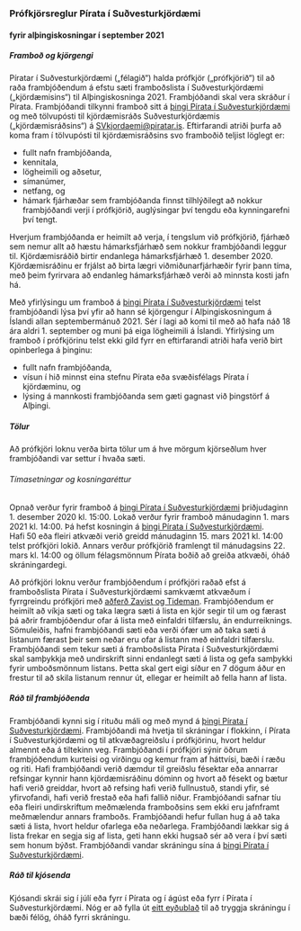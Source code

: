 ### Prófkjörsreglur Pírata í Suðvesturkjördæmi
#### fyrir alþingiskosningar í september 2021
##### Framboð og kjörgengi
Píratar í Suðvesturkjördæmi („félagið“) halda prófkjör („prófkjörið“) til að raða frambjóðendum á efstu sæti framboðslista í Suðvesturkjördæmi („kjördæmisins“) til Alþingiskosninga 2021.
Frambjóðandi skal vera skráður í Pírata.
Frambjóðandi tilkynni framboð sitt á [þingi Pírata í Suðvesturkjördæmi](https://x.piratar.is/polity/219/) og með tölvupósti til kjördæmisráðs Suðvesturkjördæmis („kjördæmisráðsins“) á SVkjordaemi@piratar.is. Eftirfarandi atriði þurfa að koma fram í tölvupósti til kjördæmisráðsins svo framboðið teljist löglegt er:
* fullt nafn frambjóðanda,
* kennitala,
* lögheimili og aðsetur,
* símanúmer,
* netfang, og
* hámark fjárhæðar sem frambjóðanda finnst tilhlýðilegt að nokkur frambjóðandi verji í prófkjörið, auglýsingar því tengdu eða kynningarefni því tengt.

Hverjum frambjóðanda er heimilt að verja, í tengslum við prófkjörið, fjárhæð sem nemur allt að hæstu hámarksfjárhæð sem nokkur frambjóðandi leggur til. Kjördæmisráðið birtir endanlega hámarksfjárhæð 1. desember 2020. Kjördæmisráðinu er frjálst að birta lægri viðmiðunarfjárhæðir fyrir þann tíma, með þeim fyrirvara að endanleg hámarksfjárhæð verði að minnsta kosti jafn há.

Með yfirlýsingu um framboð á [þingi Pírata í Suðvesturkjördæmi](https://x.piratar.is/polity/219/) telst frambjóðandi lýsa því yfir að hann sé kjörgengur í Alþingiskosningum á Íslandi allan septembermánuð 2021. Sér í lagi að komi til með að hafa náð 18 ára aldri 1. september og muni þá eiga lögheimili á Íslandi. Yfirlýsing um framboð í prófkjörinu telst ekki gild fyrr en eftirfarandi atriði hafa verið birt opinberlega á þinginu:
* fullt nafn frambjóðanda,
* vísun í hið minnst eina stefnu Pírata eða svæðisfélags Pírata í kjördæminu, og
* lýsing á mannkosti frambjóðanda sem gæti gagnast við þingstörf á Alþingi.

##### Tölur
Að prófkjöri loknu verða birta tölur um á hve mörgum kjörseðlum hver frambjóðandi var settur í hvaða sæti.

###### Tímasetningar og kosningaréttur
Opnað verður fyrir framboð á [þingi Pírata í Suðvesturkjördæmi](https://x.piratar.is/polity/219/) þriðjudaginn 1. desember 2020 kl. 15:00.
Lokað verður fyrir framboð mánudaginn 1. mars 2021 kl. 14:00. Þá hefst kosningin á [þingi Pírata í Suðvesturkjördæmi](https://x.piratar.is/polity/219/).  
Hafi 50 eða fleiri atkvæði verið greidd mánudaginn 15. mars 2021 kl. 14:00 telst prófkjöri lokið. Annars verður prófkjörið framlengt til mánudagsins 22. mars kl. 14:00 og öllum félagsmönnum Pírata boðið að greiða atkvæði, óháð skráningardegi.

Að prófkjöri loknu verður frambjóðendum í prófkjöri raðað efst á framboðslista Pírata í Suðvesturkjördæmi samkvæmt atkvæðum í fyrrgreindu prófkjöri með [aðferð Zavist og Tideman](https://www.condorcet.vote/view/DOCS/CompleteIndependenceofClones.pdf). Frambjóðendum er heimilt að víkja sæti og taka lægra sæti á lista en kjör segir til um og færast þá aðrir frambjóðendur ofar á lista með einfaldri tilfærslu, án endurreiknings. Sömuleiðis, hafni frambjóðandi sæti eða verði ófær um að taka sæti á listanum færast þeir sem neðar eru ofar á listann með einfaldri tilfærslu.
Frambjóðandi sem tekur sæti á framboðslista Pírata í Suðvesturkjördæmi skal samþykkja með undirskrift sinni endanlegt sæti á lista og gefa samþykki fyrir umboðsmönnum listans. Þetta skal gert eigi síður en 7 dögum áður en frestur til að skila listanum rennur út, ellegar er heimilt að fella hann af lista.

##### Ráð til frambjóðenda
Frambjóðandi kynni sig í rituðu máli og með mynd á [þingi Pírata í Suðvesturkjördæmi](https://x.piratar.is/polity/219/).
Frambjóðandi má hvetja til skráningar í flokkinn, í Pírata í Suðvesturkjördæmi og til atkvæðagreiðslu í prófkjörinu, hvort heldur almennt eða á tiltekinn veg.
Frambjóðandi í prófkjöri sýnir öðrum frambjóðendum kurteisi og virðingu og kemur fram af háttvísi, bæði í ræðu og riti.
Hafi frambjóðandi verið dæmdur til greiðslu fésektar eða annarrar refsingar kynnir hann kjördæmisráðinu dóminn og hvort að fésekt og bætur hafi verið greiddar, hvort að refsing hafi verið fullnustuð, standi yfir, sé yfirvofandi, hafi verið frestað eða hafi fallið niður.
Frambjóðandi safnar tíu eða fleiri undirskriftum meðmælenda framboðsins sem ekki eru jafnframt meðmælendur annars framboðs. 
Frambjóðandi hefur fullan hug á að taka sæti á lista, hvort heldur ofarlega eða neðarlega. Frambjóðandi lækkar sig á lista frekar en segja sig af lista, geti hann ekki hugsað sér að vera í því sæti sem honum býðst.
Frambjóðandi vandar skráningu sína á [þingi Pírata í Suðvesturkjördæmi](https://x.piratar.is/polity/219/).

##### Ráð til kjósenda
Kjósandi skrái sig í júlí eða fyrr í Pírata og í ágúst eða fyrr í Pírata í Suðvesturkjördæmi.
Nóg er að fylla út [eitt eyðublað](https://piratar.is/taka-thatt/hvernig-tek-eg-thatt/skraning-i-flokkinn/) til að tryggja skráningu í bæði félög, óháð fyrri skráningu.
